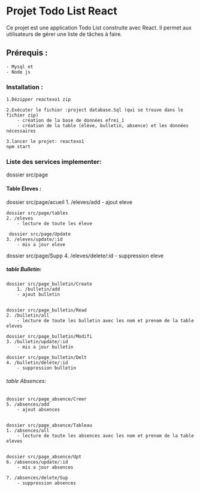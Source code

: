 # Projet Todo List React

Ce projet est une application Todo List construite avec React. Il permet aux utilisateurs de gérer une liste de tâches à faire.

## Prérequis :

	- Mysql et 
	- Node js


### Installation :
 
	1.Dézipper reactexo1 zip

	2.Exécuter le fichier :project database.Sql (qui se trouve dans le fichier zip)
		- création de la base de données efrei_1
		- création de la table (élève, bulletin, absence) et les données nécessaires
	
	3.lancer le projet: reactexo1
    npm start 
 
### Liste des services implementer:

dossier src/page

#### Table Eleves :

 dossier src/page/acueil
	1. /eleves/add
		- ajout eleve
		
	dossier src/page/tables	
	2. /eleves
		- lecture de toute les éleve

	 dossier src/page/Update
	3. /eleves/update/:id
		- mis a jour eleve

 dossier src/page/Supp
	4. /eleves/delete/:id
		- suppression eleve


##### table Bulletin:

    dossier src/page_bulletin/Create
		1. /bulletin/add
		- ajout bulletin
		
		
	dossier src/page_bulletin/Read
	2. /bulletin/all
		- lecture de toute les bulletin avec les nom et prenom de la table eleves
		
	dossier src/page_bulletin/Modifi
	3. /bulletin/update/:id
		- mis a jour bulletin

	dossier src/page_bulletin/Delt
	4. /bulletin/delete/:id
		- suppression bulletin



###### table Absences:

	dossier src/page_absence/Creer
	5. /absences/add
		- ajout absences
	
	
	dossier src/page_absence/Tableau		
	1. /absences/all
		- lecture de toute les absences avec les nom et prenom de la table eleves

	
	dossier src/page_absence/Upt
	6. /absences/update/:id
		- mis a jour absences

	7. /absences/delete/Sup
		- suppression absences
